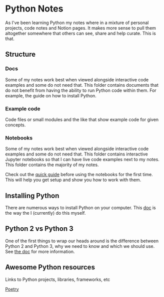# Python Notes

As I've been learning Python my notes where in a mixture of personal projects, code notes and Notion pages. It makes more sense to pull them altogether somewhere that others can see, share and help curate. This is that.

## Structure

### Docs

Some of my notes work best when viewed alongside interactive code examples and some do not need that. This folder contains documents that do not benefit from having the ability to run Python code within them. For example, the guide on how to install Python.

### Example code

Code files or small modules and the like that show example code for given concepts.

### Notebooks

Some of my notes work best when viewed alongside interactive code examples and some do not need that. This folder contains interactive Jupyter notebooks so that I can have live code examples next to my notes. This folder contains the majority of my notes.

Check out the [quick guide](docs/using-jupyter-notebooks.md) before using the notebooks for the first time. This will help you get setup and show you how to work with them.

## Installing Python

There are numerous ways to install Python on your computer. This [doc](docs/installing-python.md) is the way the I (currently) do this myself.

## Python 2 vs Python 3

One of the first things to wrap our heads around is the difference between Python 2 and Python 3, why we need to know and which we should use. See [the doc](docs/python-major-versions.md) for more information.

## Awesome Python resources

Links to Python projects, libraries, frameworks, etc

[Poetry](https://python-poetry.org)
